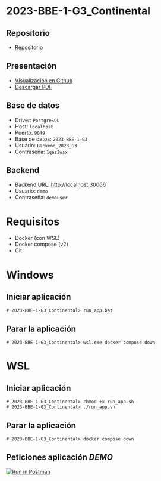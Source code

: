 # 2023-BBE-1-G3_Continental
## Repositorio
* [Repositorio](https://github.com/CampusDual/2023-BBE-1-G3_Continental)
## Presentación
* [Visualización en Github](https://github.com/CampusDual/2023-BBE-1-G3_Continental/blob/main/Presentacion/Cadena%20Hotelera.pdf)
* [Descargar PDF](https://raw.github.com/CampusDual/2023-BBE-1-G3_Continental/main/Presentacion/Cadena%20Hotelera.pdf)
## Base de datos
* Driver: `PostgreSQL`
* Host: `localhost`
* Puerto: `9049`
* Base de datos: `2023-BBE-1-G3`
* Usuario: `Backend_2023_G3`
* Contraseña: `1qaz2wsx`
## Backend
* Backend URL: [http://localhost:30066](http://localhost:30066)
* Usuario: `demo`
* Contraseña: `demouser`

# Requisitos
* Docker (con WSL)
* Docker compose (v2)
* Git

# Windows
## Iniciar aplicación
```
# 2023-BBE-1-G3_Continental> run_app.bat
```
## Parar la aplicación
```
# 2023-BBE-1-G3_Continental> wsl.exe docker compose down
```

# WSL
## Iniciar aplicación
```
# 2023-BBE-1-G3_Continental> chmod +x run_app.sh
# 2023-BBE-1-G3_Continental> ./run_app.sh
```
## Parar la aplicación
```
# 2023-BBE-1-G3_Continental> docker compose down
```
## Peticiones aplicación *DEMO*
[![Run in Postman](https://run.pstmn.io/button.svg)](https://app.getpostman.com/run-collection/29381882-94bc132c-85a6-4077-b072-59ea768b8e2e?action=collection%2Ffork&source=rip_markdown&collection-url=entityId%3D29381882-94bc132c-85a6-4077-b072-59ea768b8e2e%26entityType%3Dcollection%26workspaceId%3D91970c3b-1c60-46cd-b8b6-20ae18eafa8b)
